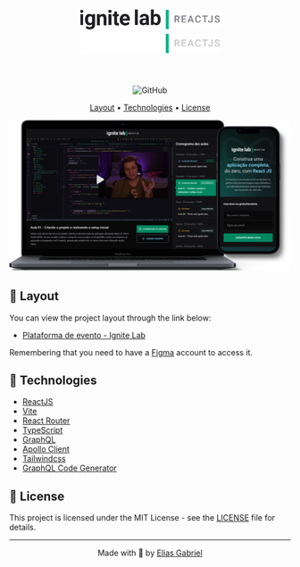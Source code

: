 <h1 align="center">
  <img width="250px" src=".github/logo-light.svg#gh-light-mode-only" />
  <img width="250px" src=".github/logo-dark.svg#gh-dark-mode-only" />
</h1>

<br />

<p align="center">
  <img alt="GitHub" src="https://img.shields.io/github/license/EliasGcf/event-platform?color=%2300B37E">
</p>

<p align="center">
  <a href="#-layout">Layout</a> •
  <a href="#-technologies">Technologies</a> •
  <a href="#-license">License</a>
</p>

<p align="center">
  <img src=".github/mockup.png">
</p>

## 🔖 Layout

You can view the project layout through the link below:

- [Plataforma de evento - Ignite Lab](https://www.figma.com/community/file/1120711251998877938)

Remembering that you need to have a [Figma](http://figma.com/) account to access it.

## 🚀 Technologies

- [ReactJS](https://reactjs.org/)
- [Vite](https://vitejs.dev/)
- [React Router](https://reactrouter.com/)
- [TypeScript](https://www.typescriptlang.org/)
- [GraphQL](https://graphql.org/)
- [Apollo Client](https://www.apollographql.com/docs/)
- [Tailwindcss](https://tailwindcss.com/)
- [GraphQL Code Generator](https://www.graphql-code-generator.com/)

## 📝 License

This project is licensed under the MIT License - see the [LICENSE](LICENSE) file for details.

---

<p align="center">
  Made with 💜 by <a href="https://www.linkedin.com/in/eliasgcf/">Elias Gabriel</a>
</p>
